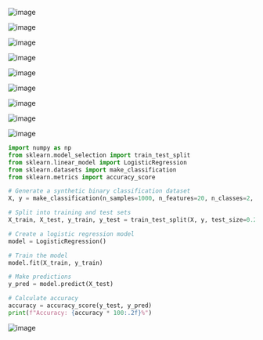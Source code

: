 ![image](https://github.com/user-attachments/assets/be101e22-38ea-4415-adf5-090bf59fa9d3)

![image](https://github.com/user-attachments/assets/4ec544b0-b976-4cb1-b458-309fab14ffa0)

![image](https://github.com/user-attachments/assets/8abd408b-a175-45d1-a78f-6dc9bd9fc07e)

![image](https://github.com/user-attachments/assets/8d2f35ca-4693-447b-ad7f-847159517e21)

![image](https://github.com/user-attachments/assets/32ebc20b-ac78-403b-b2c2-7c9750ac552c)

![image](https://github.com/user-attachments/assets/42746dea-2743-471b-9970-d1ca0077ca04)

![image](https://github.com/user-attachments/assets/9935b563-7582-4395-8101-f195518d46f2)

![image](https://github.com/user-attachments/assets/d938786b-d340-4808-9e86-f96a673b7d64)

![image](https://github.com/user-attachments/assets/f58e0a2a-d205-4963-9a13-5053d77d2486)

```python
import numpy as np
from sklearn.model_selection import train_test_split
from sklearn.linear_model import LogisticRegression
from sklearn.datasets import make_classification
from sklearn.metrics import accuracy_score

# Generate a synthetic binary classification dataset
X, y = make_classification(n_samples=1000, n_features=20, n_classes=2, random_state=42)

# Split into training and test sets
X_train, X_test, y_train, y_test = train_test_split(X, y, test_size=0.25, random_state=42)

# Create a logistic regression model
model = LogisticRegression()

# Train the model
model.fit(X_train, y_train)

# Make predictions
y_pred = model.predict(X_test)

# Calculate accuracy
accuracy = accuracy_score(y_test, y_pred)
print(f"Accuracy: {accuracy * 100:.2f}%")
```
![image](https://github.com/user-attachments/assets/9cd6dc36-83d5-49ea-821f-f0a65cb45a1b)
